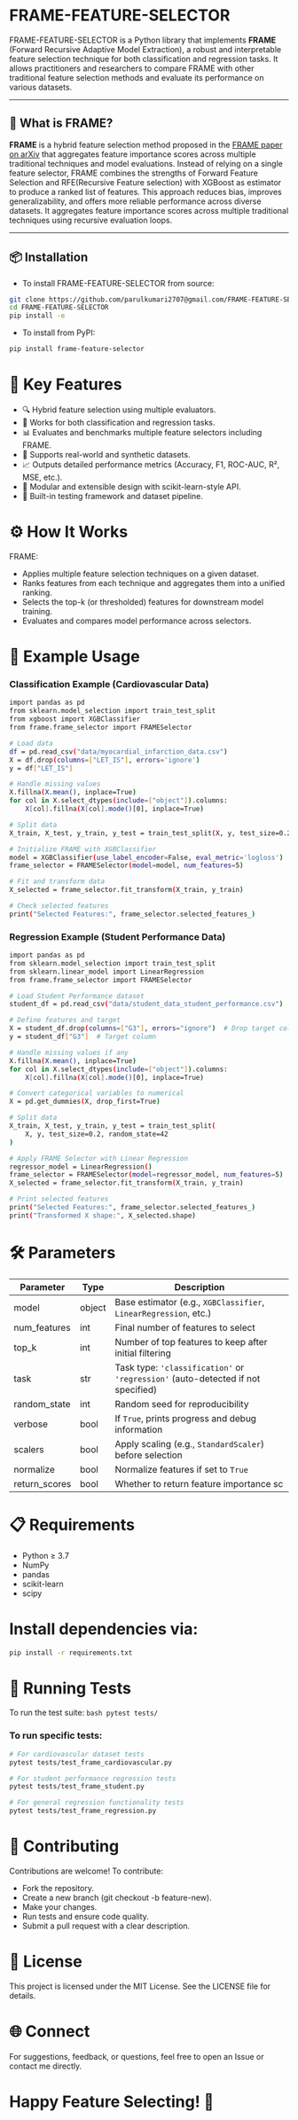 # FRAME-FEATURE-SELECTOR

FRAME-FEATURE-SELECTOR is a Python library that implements **FRAME** (Forward Recursive Adaptive Model Extraction), a robust and interpretable feature selection technique for both classification and regression tasks. It allows practitioners and researchers to compare FRAME with other traditional feature selection methods and evaluate its performance on various datasets.

---

## 🧠 What is FRAME?

**FRAME** is a hybrid feature selection method proposed in the [FRAME paper on arXiv](https://arxiv.org/abs/2501.11972) that aggregates feature importance scores across multiple traditional techniques and model evaluations. Instead of relying on a single feature selector, FRAME combines the strengths of Forward Feature Selection and RFE(Recursive Feature selection) with XGBoost as estimator to produce a ranked list of features. This approach reduces bias, improves generalizability, and offers more reliable performance across diverse datasets. It aggregates feature importance scores across multiple traditional techniques using recursive evaluation loops.

---

## 📦 Installation

- To install FRAME-FEATURE-SELECTOR from source:

```bash
git clone https://github.com/parulkumari2707@gmail.com/FRAME-FEATURE-SELECTOR.git
cd FRAME-FEATURE-SELECTOR
pip install -e
```

- To install from PyPI:
 ```bash
 pip install frame-feature-selector
```

# 🚀 Key Features
- 🔍 Hybrid feature selection using multiple evaluators.
- 🧪 Works for both classification and regression tasks.
- 📊 Evaluates and benchmarks multiple feature selectors including FRAME.
- 📁 Supports real-world and synthetic datasets.
- 📈 Outputs detailed performance metrics (Accuracy, F1, ROC-AUC, R², MSE, etc.).
- 📂 Modular and extensible design with scikit-learn-style API.
- 🧪 Built-in testing framework and dataset pipeline.

# ⚙️ How It Works
FRAME:
- Applies multiple feature selection techniques on a given dataset.
- Ranks features from each technique and aggregates them into a unified ranking.
- Selects the top-k (or thresholded) features for downstream model training.
- Evaluates and compares model performance across selectors.

# 🧪 Example Usage

### Classification Example (Cardiovascular Data)
```bash
import pandas as pd
from sklearn.model_selection import train_test_split
from xgboost import XGBClassifier
from frame.frame_selector import FRAMESelector

# Load data
df = pd.read_csv("data/myocardial_infarction_data.csv")
X = df.drop(columns=["LET_IS"], errors='ignore')
y = df["LET_IS"]

# Handle missing values
X.fillna(X.mean(), inplace=True)
for col in X.select_dtypes(include=["object"]).columns:
    X[col].fillna(X[col].mode()[0], inplace=True)

# Split data
X_train, X_test, y_train, y_test = train_test_split(X, y, test_size=0.2, random_state=42)

# Initialize FRAME with XGBClassifier
model = XGBClassifier(use_label_encoder=False, eval_metric='logloss')
frame_selector = FRAMESelector(model=model, num_features=5)

# Fit and transform data
X_selected = frame_selector.fit_transform(X_train, y_train)

# Check selected features
print("Selected Features:", frame_selector.selected_features_)
```
### Regression Example (Student Performance Data)
```bash
import pandas as pd
from sklearn.model_selection import train_test_split
from sklearn.linear_model import LinearRegression
from frame.frame_selector import FRAMESelector

# Load Student Performance dataset
student_df = pd.read_csv("data/student_data_student_performance.csv")

# Define features and target
X = student_df.drop(columns=["G3"], errors="ignore")  # Drop target column
y = student_df["G3"]  # Target column

# Handle missing values if any
X.fillna(X.mean(), inplace=True)
for col in X.select_dtypes(include=["object"]).columns:
    X[col].fillna(X[col].mode()[0], inplace=True)

# Convert categorical variables to numerical
X = pd.get_dummies(X, drop_first=True)

# Split data
X_train, X_test, y_train, y_test = train_test_split(
    X, y, test_size=0.2, random_state=42
)

# Apply FRAME Selector with Linear Regression
regressor_model = LinearRegression()
frame_selector = FRAMESelector(model=regressor_model, num_features=5)
X_selected = frame_selector.fit_transform(X_train, y_train)

# Print selected features
print("Selected Features:", frame_selector.selected_features_)
print("Transformed X shape:", X_selected.shape)
```

# 🛠 Parameters

| Parameter      | Type      | Description                                                                 |
|----------------|-----------|-----------------------------------------------------------------------------|
| model          | object    | Base estimator (e.g., `XGBClassifier`, `LinearRegression`, etc.)            |
| num_features   | int       | Final number of features to select                                          |
| top_k          | int       | Number of top features to keep after initial filtering                      |
| task           | str       | Task type: `'classification'` or `'regression'` (auto-detected if not specified) |
| random_state   | int       | Random seed for reproducibility                                             |
| verbose        | bool      | If `True`, prints progress and debug information                            |
| scalers        | bool      | Apply scaling (e.g., `StandardScaler`) before selection                     |
| normalize      | bool      | Normalize features if set to `True`                                         |
| return_scores  | bool      | Whether to return feature importance sc                                     |

# 📋 Requirements
- Python ≥ 3.7
- NumPy
- pandas
- scikit-learn
- scipy

# Install dependencies via:
``` bash
pip install -r requirements.txt
```

# 🧪 Running Tests
To run the test suite:
```bash pytest tests/ ```

### To run specific tests:
```bash
# For cardiovascular dataset tests
pytest tests/test_frame_cardiovascular.py

# For student performance regression tests
pytest tests/test_frame_student.py

# For general regression functionality tests
pytest tests/test_frame_regression.py
```

# 🤝 Contributing
Contributions are welcome! To contribute:
- Fork the repository.
- Create a new branch (git checkout -b feature-new).
- Make your changes.
- Run tests and ensure code quality.
- Submit a pull request with a clear description.

# 📜 License
This project is licensed under the MIT License. See the LICENSE file for details.

# 🌐 Connect
For suggestions, feedback, or questions, feel free to open an Issue or contact me directly.

# Happy Feature Selecting! 🎯

